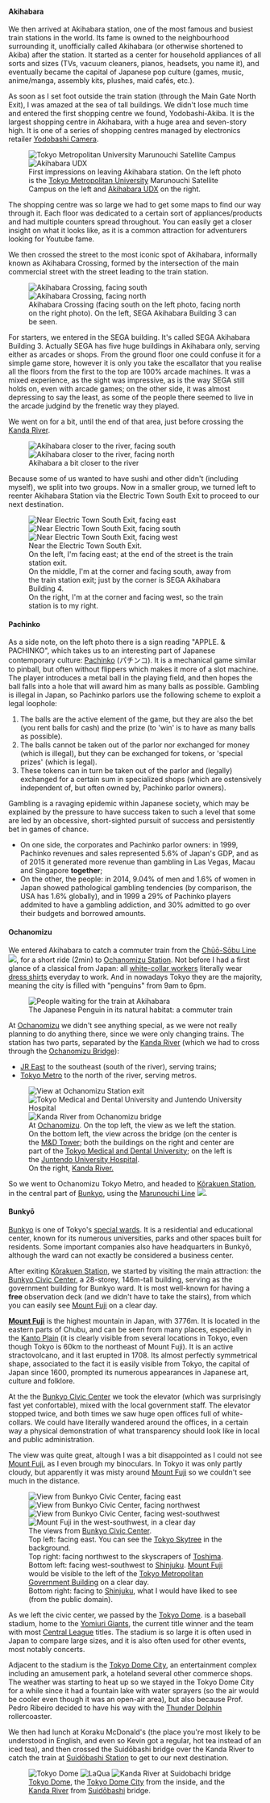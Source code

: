 #### Akihabara

We then arrived at Akihabara station, one of the most famous and busiest train stations in the world. Its fame is owned to the neighbourhood surrounding it, unofficially called Akihabara (or otherwise shortened to Akiba) after the station. It started as a center for household appliances of all sorts and sizes (TVs, vacuum cleaners, pianos, headsets, you name it), and eventually became the capital of Japanese pop culture (games, music, anime/manga, assembly kits, plushes, maid cafés, etc.).

As soon as I set foot outside the train station (through the Main Gate North Exit), I was amazed at the sea of tall buildings. We didn't lose much time and entered the first shopping centre we found, Yodobashi-Akiba. It is the largest shopping centre in Akihabara, with a huge area and seven-story high. It is one of a series of shopping centres managed by electronics retailer [Yodobashi Camera](https://en.wikipedia.org/wiki/Yodobashi_Camera).

<figure>
    <div class="flex-row">
        <img style="flex: 0.7500;" src="https://i.imgur.com/t2GiloX.jpg" alt="Tokyo Metropolitan University Marunouchi Satellite Campus">
        <img style="flex: 1.3333;" src="https://i.imgur.com/xmVAJzL.jpg" alt="Akihabara UDX">
    </div>
    <figcaption>First impressions on leaving Akihabara station. On the left photo is the <a href="https://en.wikipedia.org/wiki/Tokyo_Metropolitan_University">Tokyo Metropolitan University</a> Marunouchi Satellite Campus on the left and <a href="https://en.japantravel.com/tokyo/akihabara-udx/25529">Akihabara UDX</a> on the right.</figcaption>
</figure>

The shopping centre was so large we had to get some maps to find our way through it. Each floor was dedicated to a certain sort of appliances/products and had multiple counters spread throughout. You can easily get a closer insight on what it looks like, as it is a common attraction for adventurers looking for Youtube fame.

We then crossed the street to the most iconic spot of Akihabara, informally known as Akihabara Crossing, formed by the intersection of the main commercial street with the street leading to the train station.

<figure>
    <div class="flex-row">
        <img src="https://i.imgur.com/aBC3hgX.jpg" alt="Akihabara Crossing, facing south">
        <img src="https://i.imgur.com/V46iSuv.jpg" alt="Akihabara Crossing, facing north">
    </div>
    <figcaption>Akihabara Crossing (facing south on the left photo, facing north on the right photo). On the left, SEGA Akihabara Building 3 can be seen.</figcaption>
</figure>

For starters, we entered in the SEGA building. It's called SEGA Akihabara Building 3. Actually SEGA has five huge buildings in Akihabara only, serving either as arcades or shops. From the ground floor one could confuse it for a simple game store, however it is only you take the escallator that you realise all the floors from the first to the top are 100% arcade machines. It was a mixed experience, as the sight was impressive, as is the way SEGA still holds on, even with arcade games; on the other side, it was almost depressing to say the least, as some of the people there seemed to live in the arcade judgind by the frenetic way they played.

We went on for a bit, until the end of that area, just before crossing the [Kanda River](https://en.wikipedia.org/wiki/Kanda_River).

<figure>
    <div class="flex-row">
        <img style="flex: 1.3333;" src="https://i.imgur.com/eLRmlRU.jpg" alt="Akihabara closer to the river, facing south">
        <img style="flex: 0.7500;" src="https://i.imgur.com/OTPmsEC.jpg" alt="Akihabara closer to the river, facing north">
    </div>
    <figcaption>Akihabara a bit closer to the river</figcaption>
</figure>

Because some of us wanted to have sushi and other didn't (including myself), we split into two groups. Now in a smaller group, we turned left to reenter Akihabara Station via the Electric Town South Exit to proceed to our next destination.

<figure>
    <div class="flex-row">
        <img src="https://i.imgur.com/kxzJYMM.jpg" alt="Near Electric Town South Exit, facing east">
        <img src="https://i.imgur.com/mbxKyKs.jpg" alt="Near Electric Town South Exit, facing south">
        <img src="https://i.imgur.com/AWFSuCL.jpg" alt="Near Electric Town South Exit, facing west">
    </div>
    <figcaption>Near the Electric Town South Exit.<br>On the left, I'm facing east; at the end of the street is the train station exit.<br>On the middle, I'm at the corner and facing south, away from the train station exit; just by the corner is SEGA Akihabara Building 4.<br>On the right, I'm at the corner and facing west, so the train station is to my right.</figcaption>
</figure>

#### Pachinko

As a side note, on the left photo there is a sign reading "APPLE. & PACHINKO", which takes us to an interesting part of Japanese contemporary culture: [Pachinko](https://en.wikipedia.org/wiki/Pachinko) (パチンコ). It is a mechanical game similar to pinball, but often without flippers which makes it more of a slot machine. The player introduces a metal ball in the playing field, and then hopes the ball falls into a hole that will award him as many balls as possible. Gambling is illegal in Japan, so Pachinko parlors use the following scheme to exploit a legal loophole:

1. The balls are the active element of the game, but they are also the bet (you rent balls for cash) and the prize (to 'win' is to have as many balls as possible).
2. The balls cannot be taken out of the parlor nor exchanged for money (which is illegal), but they can be exchanged for tokens, or 'special prizes' (which is legal).
3. These tokens can in turn be taken out of the parlor and (legally) exchanged for a certain sum in specialized shops (which are ostensively independent of, but often owned by, Pachinko parlor owners).

Gambling is a ravaging epidemic within Japanese society, which may be explained by the pressure to have success taken to such a level that some are led by an obcessive, short-sighted pursuit of success and persistently bet in games of chance.

- On one side, the corporates and Pachinko parlor owners: in 1999, Pachinko revenues and sales represented 5.6% of Japan's GDP, and as of 2015 it generated more revenue than gambling in Las Vegas, Macau and Singapore **together**;
- On the other, the people: in 2014, 9.04% of men and 1.6% of women in Japan showed pathological gambling tendencies (by comparison, the USA has 1.6% globally), and in 1999 a 29% of Pachinko players addmited to have a gambling addiction, and 30% admitted to go over their budgets and borrowed amounts.

#### Ochanomizu

We entered Akihabara to catch a commuter train from the [Chūō-Sōbu Line](https://en.wikipedia.org/wiki/Ch%C5%AB%C5%8D%E2%80%93S%C5%8Dbu_Line) <img src="https://upload.wikimedia.org/wikipedia/commons/0/03/JR_JB_line_symbol.svg" class="inline">, for a short ride (2min) to [Ochanomizu Station](https://en.wikipedia.org/wiki/Ochanomizu_Station). Not before I had a first glance of a classical from Japan: all [white-collar workers](https://en.wikipedia.org/wiki/White-collar_worker) literally wear [dress shirts](https://en.wikipedia.org/wiki/Dress_shirt) everyday to work. And in nowadays Tokyo they are the majority, meaning the city is filled with "penguins" from 9am to 6pm.

<figure>
    <img src="https://i.imgur.com/9c3lRRb.jpg" alt="People waiting for the train at Akihabara">
    <figcaption>The Japanese Penguin in its natural habitat: a commuter train</figcaption>
</figure>

At [Ochanomizu](https://en.wikipedia.org/wiki/Ochanomizu) we didn't see anything special, as we were not really planning to do anything there, since we were only changing trains. The station has two parts, separated by the [Kanda River](https://en.wikipedia.org/wiki/Kanda_River) (which we had to cross through the [Ochanomizu Bridge](https://www.google.com/maps/place/Ochanomizu+Bridge/@35.6997827,139.7639489,18z/data=!4m12!1m6!3m5!1s0x60188db932ebcec3:0xd70d7986ecc0e1f1!2sHijiribashi!8m2!3d35.6997086!4d139.7655652!3m4!1s0x60188c19c406cc45:0xf5c74cb6d4d1418f!8m2!3d35.7002221!4d139.7635958?hl=en)):
- [JR East](https://en.wikipedia.org/wiki/Ochanomizu_Station#JR_East) to the southeast (south of the river), serving trains;
- [Tokyo Metro](https://en.wikipedia.org/wiki/Ochanomizu_Station#Tokyo_Metro) to the north of the river, serving metros.

<figure>
    <div class="flex-row">
        <div class="flex-column" style="flex: 0.8822">
            <img src="https://i.imgur.com/wuD20DO.jpg" alt="View at Ochanomizu Station exit" />
            <img src="https://i.imgur.com/cv11lOP.jpg" alt="Tokyo Medical and Dental University and Juntendo University Hospital" />
        </div>
        <div class="flex-column" style="flex: 1">
            <img src="https://i.imgur.com/1NXSfLH.jpg" alt="Kanda River from Ochanomizu bridge" />
        </div>
    </div>
    <figcaption>At <a href="https://en.wikipedia.org/wiki/Ochanomizu">Ochanomizu</a>. On the top left, the view as we left the station.<br>On the bottom left, the view across the bridge (on the center is the <a href="https://www.skyscrapercenter.com/tokyo/md-tower/23795/">M&D Tower</a>; both the buildings on the right and center are part of the <a href="https://en.wikipedia.org/wiki/Tokyo_Medical_and_Dental_University">Tokyo Medical and Dental University</a>; on the left is the <a href="https://www.juntendo.ac.jp/hospital/global/english/">Juntendo University Hospital</a>.<br>On the right, <a href="https://en.wikipedia.org/wiki/Kanda_River">Kanda River. </a></figcaption>
</figure>

So we went to Ochanomizu Tokyo Metro, and headed to [Kōrakuen Station](https://en.wikipedia.org/wiki/K%C5%8Drakuen_Station), in the central part of [Bunkyo](https://en.wikipedia.org/wiki/Bunky%C5%8D), using the [Marunouchi Line](https://en.wikipedia.org/wiki/Tokyo_Metro_Marunouchi_Line) <img src="https://upload.wikimedia.org/wikipedia/commons/c/ca/Logo_of_Tokyo_Metro_Marunouchi_Line.svg" class="inline">.

#### Bunkyō

[Bunkyo](https://en.wikipedia.org/wiki/Bunky%C5%8D) is one of Tokyo's [special wards](https://en.wikipedia.org/wiki/Special_wards_of_Tokyo). It is a residential and educational center, known for its numerous universities, parks and other spaces built for residents. Some important companies also have headquarters in Bunkyō, although the ward can not exactly be considered a business center.

After exiting [Kōrakuen Station](https://en.wikipedia.org/wiki/K%C5%8Drakuen_Station), we started by visiting the main attraction: the [Bunkyo Civic Center](https://en.wikipedia.org/wiki/Bunkyo_Civic_Center), a 28-storey, 146m-tall building, serving as the government building for Bunkyo ward. It is most well-known for having a **free** observation deck (and we didn't have to take the stairs), from which you can easily see [Mount Fuji](https://en.wikipedia.org/wiki/Mount_Fuji) on a clear day.

[**Mount Fuji**](https://en.wikipedia.org/wiki/Mount_Fuji) is the highest mountain in Japan, with 3776m. It is located in the eastern parts of Chubu, and can be seen from many places, especially in the [Kanto Plain](https://en.wikipedia.org/wiki/Kant%C5%8D_Plain) (it is clearly visible from several locations in Tokyo, even though Tokyo is 60km to the northeast of Mount Fuji). It is an active stractovolcano, and it last erupted in 1708.   Its almost perfectly symmetrical shape, associated to the fact it is easily visible from Tokyo, the capital of Japan since 1600, prompted its numerous appearances in Japanese art, culture and folklore.

At the the [Bunkyo Civic Center](https://en.wikipedia.org/wiki/Bunkyo_Civic_Center) we took the elevator (which was surprisingly fast yet confortable), mixed with the local government staff. The elevator stopped twice, and both times we saw huge open offices full of white-collars. We could have literally wandered around the offices, in a certain way a physical demonstration of what transparency should look like in local and public administration.

The view was quite great, altough I was a bit disappointed as I could not see [Mount Fuji](https://en.wikipedia.org/wiki/Mount_Fuji), as I even brough my binoculars. In Tokyo it was only partly cloudy, but apparently it was misty around [Mount Fuji](https://en.wikipedia.org/wiki/Mount_Fuji) so we couldn't see much in the distance.

<figure>
    <div class="flex-row">
        <img src="https://i.imgur.com/LfRGUoX.jpg" alt="View from Bunkyo Civic Center, facing east">
        <img src="https://i.imgur.com/24uzeH1.jpg" alt="View from Bunkyo Civic Center, facing northwest">
        <img src="https://i.imgur.com/o0Jw38e.jpg" alt="View from Bunkyo Civic Center, facing west-southwest">
        <img src="https://i.imgur.com/PckO9FL.jpg"  alt="Mount Fuji in the west-southwest, in a clear day">
    </div>
    <figcaption>
        The views from <a href="https://en.wikipedia.org/wiki/Bunkyo_Civic_Center">Bunkyo Civic Center</a>.<br>
        Top left: facing east. You can see the <a href="https://en.wikipedia.org/wiki/Tokyo_Skytree">Tokyo Skytree</a> in the background.<br>
        Top right: facing northwest to the skyscrapers of <a href="https://en.wikipedia.org/wiki/Toshima">Toshima</a>.<br>
        Bottom left: facing west-southwest to <a href="https://en.wikipedia.org/wiki/Shinjuku">Shinjuku</a>. <a href="https://en.wikipedia.org/wiki/Mount_Fuji">Mount Fuji</a> would be visible to the left of the <a href="https://en.wikipedia.org/wiki/Tokyo_Metropolitan_Government_Building">Tokyo Metropolitan Government Building</a> on a clear day.<br>
        Bottom right: facing to <a href="https://en.wikipedia.org/wiki/Shinjuku">Shinjuku</a>, what I would have liked to see (from the public domain).
    </figcaption>
</figure>
 
As we left the civic center, we passed by the [Tokyo Dome](https://en.wikipedia.org/wiki/Tokyo_Dome). is a baseball stadium, home to the [Yomiuri Giants](https://en.wikipedia.org/wiki/Yomiuri_Giants), the current title winner and the team with most [Central League](https://en.wikipedia.org/wiki/Central_League) titles. The stadium is so large it is often used in Japan to compare large sizes, and it is also often used for other events, most notably concerts.

Adjacent to the stadium is the [Tokyo Dome City](https://en.wikipedia.org/wiki/Tokyo_Dome_City), an entertainment complex including an amusement park, a hoteland several other commerce shops. The weather was starting to heat up so we stayed in the Tokyo Dome City for a while since it had a fountain lake with water sprayers (so the air would be cooler even though it was an open-air area), but also because Prof. Pedro Ribeiro decided to have his way with the [Thunder Dolphin](https://en.wikipedia.org/wiki/Thunder_Dolphin) rollercoaster.

We then had lunch at Koraku McDonald's (the place you're most likely to be understood in English, and even so Kevin got a regular, hot tea instead of an iced tea), and then crossed the Suidōbashi bridge over the Kanda River to catch the train at [Suidōbashi Station](https://en.wikipedia.org/wiki/Suid%C5%8Dbashi_Station) to get to our next destination.

<figure>
    <div class="flex-row">
        <img src="https://i.imgur.com/1cczQjp.jpg" alt="Tokyo Dome">
        <img src="https://i.imgur.com/IpIn3Dt.jpg" alt="LaQua">
        <img src="https://i.imgur.com/Uo5rwnL.jpg" alt="Kanda River at Suidobachi bridge">
    </div>
    <figcaption><a href="https://en.wikipedia.org/wiki/Tokyo_Dome">Tokyo Dome</a>, the <a href="https://en.wikipedia.org/wiki/Tokyo_Dome_City">Tokyo Dome City</a> from the inside, and the <a href="https://en.wikipedia.org/wiki/Kanda_River">Kanda River</a> from <a href="https://en.wikipedia.org/wiki/Suid%C5%8Dbashi_Station">Suidōbashi</a> bridge.</figcaption>
</figure>
